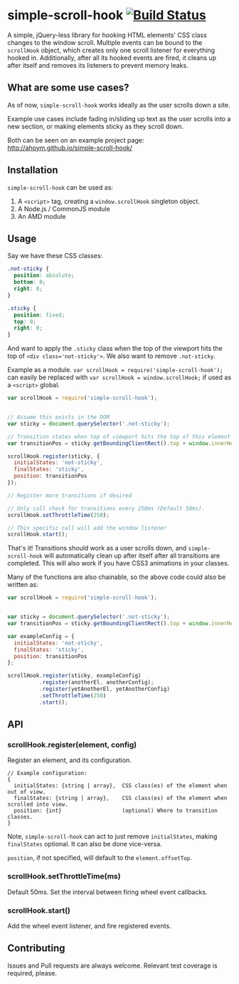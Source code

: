 # simple-scroll-hook [![Build Status](https://travis-ci.org/ahoym/simple-scroll-hook.svg)](https://travis-ci.org/ahoym/simple-scroll-hook)
A simple, jQuery-less library for hooking HTML elements' CSS class changes to the window scroll. Multiple events can be bound to the `scrollHook` object, which creates only one scroll listener for everything hooked in. Additionally, after all its hooked events are fired, it cleans up after itself and removes its listeners to prevent memory leaks.


## What are some use cases?
As of now, `simple-scroll-hook` works ideally as the user scrolls down a site.

Example use cases include fading in/sliding up text as the user scrolls into a new section, or making elements sticky as they scroll down.

Both can be seen on an example project page: http://ahoym.github.io/simple-scroll-hook/


## Installation
`simple-scroll-hook` can be used as:

1. A `<script>` tag, creating a `window.scrollHook` singleton object.
2. A Node.js / CommonJS module
3. An AMD module


## Usage
Say we have these CSS classes:

```CSS
.not-sticky {
  position: absolute;
  bottom: 0;
  right: 0;
}

.sticky {
  position: fixed;
  top: 0;
  right: 0;
}
```

And want to apply the `.sticky` class when the top of the viewport hits the top of `<div class='not-sticky'>`. We also want to remove `.not-sticky`.

Example as a module. `var scrollHook = require('simple-scroll-hook');` can easily be replaced with `var scrollHook = window.scrollHook;` if used as a `<script>` global.

```javascript
var scrollHook = require('simple-scroll-hook');


// Assume this exists in the DOM
var sticky = document.querySelector('.not-sticky');

// Transition states when top of viewport hits the top of this element
var transitionPos = sticky.getBoundingClientRect().top + window.innerHeight;

scrollHook.register(sticky, {
  initialStates: 'not-sticky',
  finalStates: 'sticky',
  position: transitionPos
});

// Register more transitions if desired

// Only call check for transitions every 250ms (Default 50ms).
scrollHook.setThrottleTime(250);

// This specific call will add the window listener
scrollHook.start();
```

That's it! Transitions should work as a user scrolls down, and `simple-scroll-hook` will automatically clean up after itself after all transitions are completed. This will also work if you have CSS3 animations in your classes.

Many of the functions are also chainable, so the above code could also be written as:

```javascript
var scrollHook = require('simple-scroll-hook');


var sticky = document.querySelector('.not-sticky');
var transitionPos = sticky.getBoundingClientRect().top + window.innerHeight;

var exampleConfig = {
  initialStates: 'not-sticky',
  finalStates: 'sticky',
  position: transitionPos
};

scrollHook.register(sticky, exampleConfig)
          .register(anotherEl, anotherConfig);
          .register(yetAnotherEl, yetAnotherConfig)
          .setThrottleTime(250)
          .start();
```


## API
### scrollHook.register(element, config)
Register an element, and its configuration.
```
// Example configuration:
{
  initialStates: {string | array},  CSS class(es) of the element when out of view.
  finalStates: {string | array},    CSS class(es) of the element when scrolled into view.
  position: {int}                   (optional) Where to transition classes.
}
```
Note,
`simple-scroll-hook` can act to just remove `initialStates`, making `finalStates` optional.
It can also be done vice-versa.

`position`, if not specified, will default to the `element.offsetTop`.

### scrollHook.setThrottleTime(ms)
Default 50ms. Set the interval between firing wheel event callbacks.


### scrollHook.start()
 Add the wheel event listener, and fire registered events.


## Contributing
Issues and Pull requests are always welcome. Relevant test coverage is required, please.
